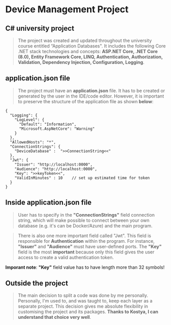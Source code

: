 # Device Management Project
## C# university project

> The project was created and updated throughout the university course entitled “Application Databases". It includes the following Core .NET stack technologies and concepts: **ASP.NET Core, .NET Core (8.0), Entity Framework Core, LINQ, Authentication, Authorization, Validation, Dependency Injection, Configuration, Logging**.

## application.json file
> The project must have an **application.json** file. It has to be created or generated by the user in the IDE/code editor. However, it is important to preserve the structure of the application file as shown **below**:

```
{
  "Logging": {
    "LogLevel": {
      "Default": "Information",
      "Microsoft.AspNetCore": "Warning"
    }
  },
  "AllowedHosts": "*",
  "ConnectionStrings": {
    "DeviceDatabase" :  ">>ConnectionString<<"
  },
  "Jwt": {
    "Issuer": "http://localhost:0000",
    "Audience": "http://localhost:0000",
    "Key": ">>keyToken<<",
    "ValidInMinutes" : 10    // set up estimated time for token
  }
}
```

## Inside application.json file
> User has to specify in the **"ConnectionStrings"** field connection string, which will make possible to connect between your own database (e.g. it's can be Docker/Azure) and the main program. 

> There is also one more important field called "Jwt". This field is responsible for **Authentication** within the program. For instance, **"Issuer"** and **"Audience"** must have user-defined ports. The **"Key"** field is the most **important** because only this field gives the user access to create a valid authentication token.

 **__Imporant note__**: **"Key"** field value has to have length more than 32 symbols!

## Outside the project
> The main decision to split a code was done by me personally. Personally, I'm used to, and was taught to, keep each layer as a separate project. This decision gives me absolute flexibility in customising the project and its packages. **Thanks to Kostya, I can understand that choice very well**.
